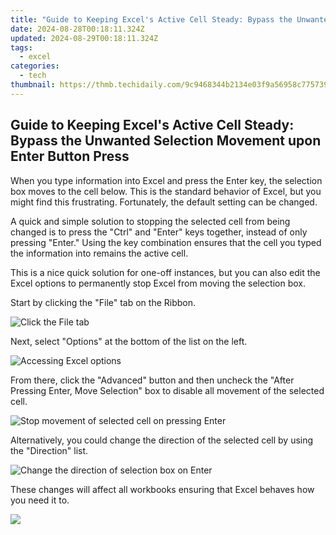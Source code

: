 ```yaml
---
title: "Guide to Keeping Excel's Active Cell Steady: Bypass the Unwanted Selection Movement upon Enter Button Press"
date: 2024-08-28T00:18:11.324Z
updated: 2024-08-29T00:18:11.324Z
tags:
  - excel
categories:
  - tech
thumbnail: https://thmb.techidaily.com/9c9468344b2134e03f9a56958c7757399982c5d29eede76c4f6e8b74b7163ad3.jpg
---
```


## Guide to Keeping Excel's Active Cell Steady: Bypass the Unwanted Selection Movement upon Enter Button Press

When you type information into Excel and press the Enter key, the selection box moves to the cell below. This is the standard behavior of Excel, but you might find this frustrating. Fortunately, the default setting can be changed.

 A quick and simple solution to stopping the selected cell from being changed is to press the "Ctrl" and "Enter" keys together, instead of only pressing "Enter." Using the key combination ensures that the cell you typed the information into remains the active cell.

 This is a nice quick solution for one-off instances, but you can also edit the Excel options to permanently stop Excel from moving the selection box.

 Start by clicking the "File" tab on the Ribbon.

![Click the File tab](https://static1.howtogeekimages.com/wordpress/wp-content/uploads/2020/01/file-tab.png) 

 Next, select "Options" at the bottom of the list on the left.

![Accessing Excel options](https://static1.howtogeekimages.com/wordpress/wp-content/uploads/2020/01/options.png) 

 From there, click the "Advanced" button and then uncheck the "After Pressing Enter, Move Selection" box to disable all movement of the selected cell.

![Stop movement of selected cell on pressing Enter](https://static1.howtogeekimages.com/wordpress/wp-content/uploads/2020/01/stop-enter-movement-1.png) 

 Alternatively, you could change the direction of the selected cell by using the "Direction" list.

![Change the direction of selection box on Enter](https://static1.howtogeekimages.com/wordpress/wp-content/uploads/2020/01/enter-options.png) 

 These changes will affect all workbooks ensuring that Excel behaves how you need it to.

<ins class="adsbygoogle"
     style="display:block"
     data-ad-format="autorelaxed"
     data-ad-client="ca-pub-7571918770474297"
     data-ad-slot="1223367746"></ins>



<ins class="adsbygoogle"
     style="display:block"
     data-ad-client="ca-pub-7571918770474297"
     data-ad-slot="8358498916"
     data-ad-format="auto"
     data-full-width-responsive="true"></ins>



<!-- affiliate ads begin -->
<a href="https://store.revouninstaller.com/order/checkout.php?PRODS=28010250&QTY=1&AFFILIATE=108875&CART=1"><img src="https://secure.avangate.com/images/merchant/4282ec8de8c9be897e7aff4aa231b1a4/336__280a.jpg" border="0"></a>
<!-- affiliate ads end -->